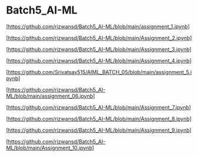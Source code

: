 # Batch5_AI-ML
[https://github.com/rizwansd/Batch5_AI-ML/blob/main/assignment_1.ipynb]

[https://github.com/rizwansd/Batch5_AI-ML/blob/main/Assignment_2.ipynb]

[https://github.com/rizwansd/Batch5_AI-ML/blob/main/Assignment_3.ipynb]

[https://github.com/rizwansd/Batch5_AI-ML/blob/main/Assignment_4.ipynb]

[https://github.com/Srivatsav515/AIML_BATCH_05/blob/main/assignment_5.ipynb]

[https://github.com/rizwansd/Batch5_AI-ML/blob/main/assignment_06.ipynb]

[https://github.com/rizwansd/Batch5_AI-ML/blob/main/Assignment_7.ipynb]

[https://github.com/rizwansd/Batch5_AI-ML/blob/main/Assignment_8.ipynb]

[https://github.com/rizwansd/Batch5_AI-ML/blob/main/Assignment_9.ipynb]

[https://github.com/rizwansd/Batch5_AI-ML/blob/main/Assignment_10.ipynb]
